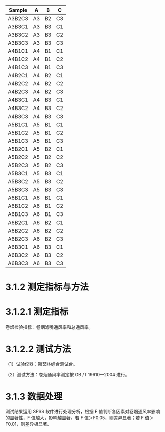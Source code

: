 |Sample|A|B|C|
|---|---|---|---|
|A3B2C3|A3|B2|C3|
|A3B3C1|A3|B3|C1|
|A3B3C2|A3|B3|C2|
|A3B3C3|A3|B3|C3|
|A4B1C1|A4|B1|C1|
|A4B1C2|A4|B1|C2|
|A4B1C3|A4|B1|C3|
|A4B2C1|A4|B2|C1|
|A4B2C2|A4|B2|C2|
|A4B2C3|A4|B2|C3|
|A4B3C1|A4|B3|C1|
|A4B3C2|A4|B3|C2|
|A4B3C3|A4|B3|C3|
|A5B1C1|A5|B1|C1|
|A5B1C2|A5|B1|C2|
|A5B1C3|A5|B1|C3|
|A5B2C1|A5|B2|C1|
|A5B2C2|A5|B2|C2|
|A5B2C3|A5|B2|C3|
|A5B3C1|A5|B3|C1|
|A5B3C2|A5|B3|C2|
|A5B3C3|A5|B3|C3|
|A6B1C1|A6|B1|C1|
|A6B1C2|A6|B1|C2|
|A6B1C3|A6|B1|C3|
|A6B2C1|A6|B2|C1|
|A6B2C2|A6|B2|C2|
|A6B2C3|A6|B2|C3|
|A6B3C1|A6|B3|C1|
|A6B3C2|A6|B3|C2|
|A6B3C3|A6|B3|C3|

# 3.1.2 测定指标与方法

# 3.1.2.1 测定指标

卷烟检验指标：卷烟滤嘴通风率和总通风率。

# 3.1.2.2 测试方法

（1）试验仪器：斯茹林综合测试台。

（2）测试方法：卷烟通风率测定按 GB /T 19610—2004 进行。

# 3.1.3 数据处理

测试结果运用 SPSS 软件进行处理分析，根据 F 值判断各因素对卷烟通风率影响的显著性，F 值越大，影响越显著。若 F 值＞F0.05，则差异显著；若 F 值＞F0.01，则差异极显著。